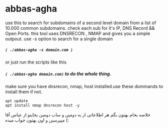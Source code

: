 # abbas-agha

use this to search for subdomains of a second level domain from a list of 10.000 common subdomains.
check each sub for it's IP, DNS Record && Open Ports.
this tool uses DNSRECON , NMAP and gives you a simple outpout.
use -s option to search for a single domain 
##### `( ./abbas-agha -s domain.com )`
or just run the scripts like this
##### `( ./abbas-agha domain.com)` to do the whole thing.
make sure you have dnsrecon, nmap, host installed.use these dommands to install them if not.
```
apt update
apt install nmap dnsrecon host -y
```
 خلاصه بخام بهتون بگم هر اطلاعاتی از یه دومین و ساب دومین بخاینو از عباس آقا میپرسین و اون بهتون جواب میده (:
